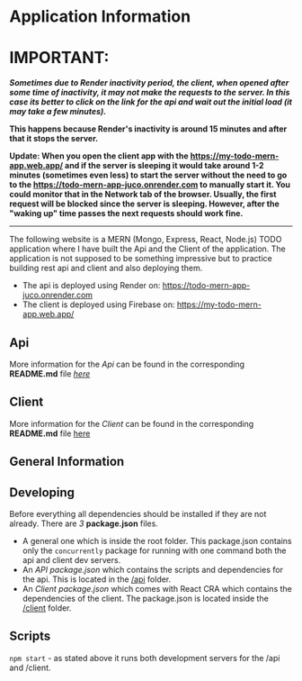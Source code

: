 # Application Information

# IMPORTANT:
***Sometimes due to Render inactivity period, the client, when opened after some time of inactivity, it may not make the requests to the server. In this case its better to click on the link for the api and wait out the initial load (it may take a few minutes).***

**This happens because Render's inactivity is around 15 minutes and after that it stops the server.**

**Update: When you open the client app with the https://my-todo-mern-app.web.app/ and if the server is sleeping it would take around 1-2 minutes (sometimes even less) to start the server without the need to go to the https://todo-mern-app-juco.onrender.com to manually start it. You could monitor that in the Network tab of the browser. Usually, the first request will be blocked since the server is sleeping. However, after the "waking up" time passes the next requests should work fine.**

---

The following website is a MERN (Mongo, Express, React, Node.js) TODO application where I have built the Api and the Client of the application. The application is not supposed to be something impressive but to practice building rest api and client and also deploying them.

-   The api is deployed using Render on: https://todo-mern-app-juco.onrender.com
-   The client is deployed using Firebase on: https://my-todo-mern-app.web.app/

## Api

More information for the *Api* can be found in the corresponding **README.md** file [*here*](./api/README.md)

## Client

More information for the *Client* can be found in the corresponding **README.md** file [here](./client/README.md)

## General Information

## Developing

Before everything all dependencies should be installed if they are not already. There are _3_ **package.json** files.

-   A general one which is inside the root folder. This package.json contains only the `concurrently` package for running with one command both the api and client dev servers.
-   An _API_ _package.json_ which contains the scripts and dependencies for the api. This is located in the [/api](./api/) folder.
-   An *Client package.json* which comes with React CRA which contains the dependencies of the client. The package.json is located inside the [/client](./client) folder.

## Scripts

`npm start` - as stated above it runs both development servers for the /api and /client.
